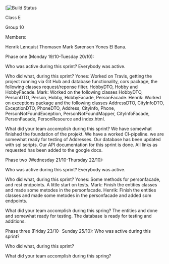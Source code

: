 [![Build Status](https://travis-ci.com/github/Youneselb/CA2)

Class E

Group 10 

Members: 

Henrik Lønquist Thomasen 
Mark Sørensen
Yones El Bana.

Phase one (Monday 19/10-Tuesday 20/10): 

Who was active during this sprint? 
Everybody was active.

Who did what, during this sprint?
Yones: Worked on Travis, getting the project running via Git Hub and database functionality, cors package, the following classes request/reponse filter. HobbyDTO, Hobby and HobbyFacade.
Mark: Worked on the following classes HobbyDTO, PersonDTO, Person, Hobby, HobbyFacade, PersonFacade. 
Henrik: Worked on exceptions package and the following classes AddressDTO, CityInfoDTO, ExceptionDTO, PhoneDTO, Address, CityInfo, Phone, PersonNotFoundException, PersonNotFoundMapper, CityInfoFacade, PersonFacade, PersonResource and index.html.

What did your team accomplish during this sprint?
We have somewhat finished the foundation of the projekt. We have a worked CI-pipeline. we are somewhat ready for testing of Addresses. 
Our database has been updated with sql scripts. Our API documentation for this sprint is done. All links as requested has been added to the google docs.

Phase two (Wednesday 21/10-Thursday 22/10):

Who was active during this sprint?
Everybody was active.

Who did what, during this sprint?
Yones: Some methods for personfacade, and rest endpoints. A little start on tests.
Mark: Finish the entities classes and made some metodes in the personfacade.
Henrik: Finish the entities classes and made some metodes in the personfacade and added som endpoints.

What did your team accomplish during this spring?
The entities and done and somewhat ready for testing. The database is ready for testing and additions.

Phase three (Friday 23/10- Sunday 25/10):
Who was active during this sprint?

Who did what, during this sprint?

What did your team accomplish during this spring?
